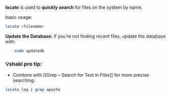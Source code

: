 **locate** is used to **quickly search** for files on the system by name.

basic usage:
```bash
locate <filename>
```
**Update the Database:**
	if you're not finding recent files, update the database with:
```bash
	sudo updatedb
```

### 💡shaki pro tip:

- Combine with [[Grep – Search for Text in Files]] for more precise searching:
```bash
locate log | grep apache
```

